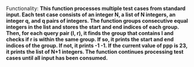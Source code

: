Functionality: **This function processes multiple test cases from standard input. Each test case consists of an integer N, a list of N integers, an integer q, and q pairs of integers. The function groups consecutive equal integers in the list and stores the start and end indices of each group. Then, for each query pair (l, r), it finds the group that contains l and checks if r is within the same group. If so, it prints the start and end indices of the group. If not, it prints -1 -1. If the current value of ppp is 23, it prints the list of N+1 integers. The function continues processing test cases until all input has been consumed.**